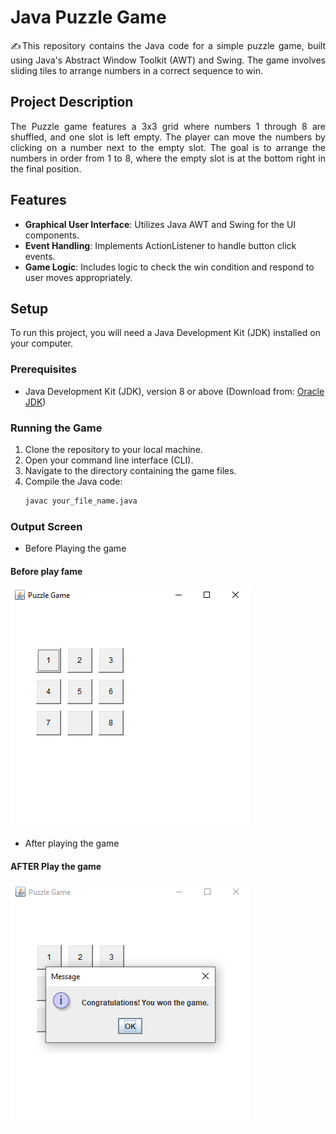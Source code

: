 # Java Puzzle Game

<p align="justify"> ✍This repository contains the Java code for a simple puzzle game, built using Java's Abstract Window Toolkit (AWT) and Swing. The game involves sliding tiles to arrange numbers in a correct sequence to win.</p>

## Project Description

<p align="justify">The Puzzle game features a 3x3 grid where numbers 1 through 8 are shuffled, and one slot is left empty. The player can move the numbers by clicking on a number next to the empty slot. The goal is to arrange the numbers in order from 1 to 8, where the empty slot is at the bottom right in the final position.</p>

## Features

- **Graphical User Interface**: Utilizes Java AWT and Swing for the UI components.
- **Event Handling**: Implements ActionListener to handle button click events.
- **Game Logic**: Includes logic to check the win condition and respond to user moves appropriately.

## Setup

To run this project, you will need a Java Development Kit (JDK) installed on your computer.

### Prerequisites

- Java Development Kit (JDK), version 8 or above (Download from: [Oracle JDK](https://www.oracle.com/java/technologies/javase-jdk11-downloads.html))

### Running the Game

1. Clone the repository to your local machine.
2. Open your command line interface (CLI).
3. Navigate to the directory containing the game files.
4. Compile the Java code:
   ```bash
   javac your_file_name.java
   ```

### Output Screen

- Before Playing the game
#### Before play fame
  ![BeforePlay](./Pictures/BeforePlay.png)

- After playing the game
#### AFTER Play the game
   ![AfterPlay](./Pictures/AfterPlay.png)
